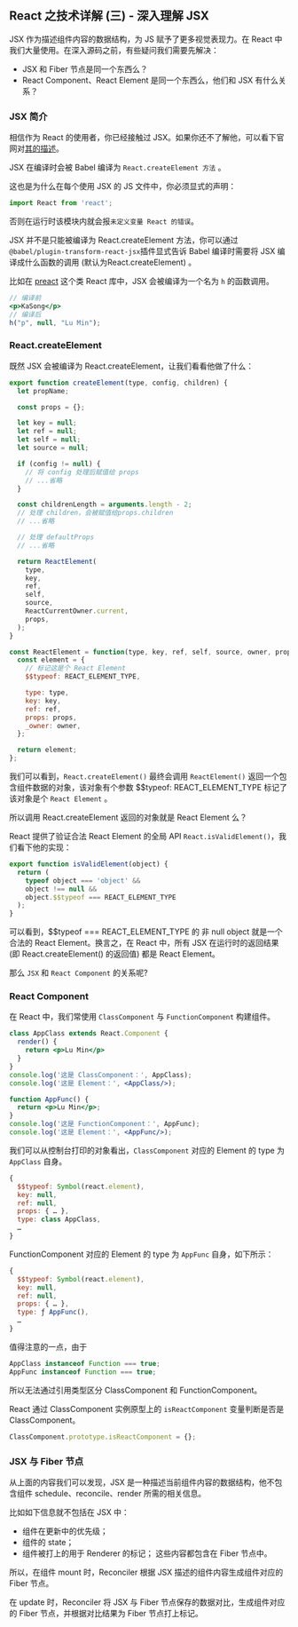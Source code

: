 ## React 之技术详解 (三) - 深入理解 JSX 
JSX 作为描述组件内容的数据结构，为 JS 赋予了更多视觉表现力。在 React 中我们大量使用。在深入源码之前，有些疑问我们需要先解决：

* JSX 和 Fiber 节点是同一个东西么？
* React Component、React Element 是同一个东西么，他们和 JSX 有什么关系？

### JSX 简介

相信作为 React 的使用者，你已经接触过 JSX。如果你还不了解他，可以看下官网对[其的描述](https://react.docschina.org/docs/introducing-jsx.html)。

JSX 在编译时会被 Babel 编译为 `React.createElement 方法` 。

这也是为什么在每个使用 JSX 的 JS 文件中，你必须显式的声明：

``` jsx
import React from 'react';
```

否则在运行时该模块内就会报`未定义变量 React 的错误`。

JSX 并不是只能被编译为 React.createElement 方法，你可以通过`@babel/plugin-transform-react-jsx`插件显式告诉 Babel 编译时需要将 JSX 编译成什么函数的调用 (默认为React.createElement) 。

比如在 [preact](https://github.com/preactjs/preact) 这个类 React 库中，JSX 会被编译为一个名为 `h` 的函数调用。

``` jsx
// 编译前
<p>KaSong</p>
// 编译后
h("p", null, "Lu Min"); 
```

### React.createElement

既然 JSX 会被编译为 React.createElement，让我们看看他做了什么：

``` javascript
export function createElement(type, config, children) {
  let propName;

  const props = {};

  let key = null;
  let ref = null;
  let self = null;
  let source = null;

  if (config != null) {
    // 将 config 处理后赋值给 props
    // ...省略
  }

  const childrenLength = arguments.length - 2;
  // 处理 children，会被赋值给props.children
  // ...省略

  // 处理 defaultProps
  // ...省略

  return ReactElement(
    type,
    key,
    ref,
    self,
    source,
    ReactCurrentOwner.current,
    props,
  );
}

const ReactElement = function(type, key, ref, self, source, owner, props) {
  const element = {
    // 标记这是个 React Element
    $$typeof: REACT_ELEMENT_TYPE,

    type: type,
    key: key,
    ref: ref,
    props: props,
    _owner: owner,
  };

  return element;
};

```

我们可以看到，`React.createElement()` 最终会调用 `ReactElement()` 返回一个包含组件数据的对象，该对象有个参数 $$typeof: REACT_ELEMENT_TYPE 标记了该对象是个 `React Element` 。

所以调用 React.createElement 返回的对象就是 React Element 么？

React 提供了验证合法 React Element 的全局 API `React.isValidElement()`，我们看下他的实现：

``` jsx
export function isValidElement(object) {
  return (
    typeof object === 'object' &&
    object !== null &&
    object.$$typeof === REACT_ELEMENT_TYPE
  );
}
```

可以看到，$$typeof === REACT_ELEMENT_TYPE 的 非 null object 就是一个合法的 React Element。换言之，在 React 中，所有 JSX 在运行时的返回结果 (即 React.createElement() 的返回值) 都是 React Element。

那么 `JSX` 和 `React Component` 的关系呢?

### React Component

在 React 中，我们常使用 `ClassComponent` 与 `FunctionComponent` 构建组件。

``` jsx
class AppClass extends React.Component {
  render() {
    return <p>Lu Min</p>
  }
}
console.log('这是 ClassComponent：', AppClass);
console.log('这是 Element：', <AppClass/>);

function AppFunc() {
  return <p>Lu Min</p>;
}
console.log('这是 FunctionComponent：', AppFunc);
console.log('这是 Element：', <AppFunc/>);
```

我们可以从控制台打印的对象看出，`ClassComponent` 对应的 Element 的 type 为 `AppClass` 自身。

``` jsx
{ 
  $$typeof: Symbol(react.element), 
  key: null, 
  ref: null, 
  props: { … }, 
  type: class AppClass, 
  … 
}
```

FunctionComponent 对应的 Element 的 type 为 `AppFunc` 自身，如下所示：

``` jsx
{ 
  $$typeof: Symbol(react.element), 
  key: null, 
  ref: null, 
  props: { … }, 
  type: ƒ AppFunc(), 
  … 
}
```

值得注意的一点，由于

``` javascript
AppClass instanceof Function === true;
AppFunc instanceof Function === true;
```

所以无法通过引用类型区分 ClassComponent 和 FunctionComponent。

React 通过 ClassComponent 实例原型上的 `isReactComponent` 变量判断是否是 ClassComponent。

``` javascript
ClassComponent.prototype.isReactComponent = {};
```

### JSX 与 Fiber 节点

从上面的内容我们可以发现，JSX 是一种描述当前组件内容的数据结构，他不包含组件 schedule、reconcile、render 所需的相关信息。

比如如下信息就不包括在 JSX 中：

* 组件在更新中的优先级；
* 组件的 state；
* 组件被打上的用于 Renderer 的标记；
这些内容都包含在 Fiber 节点中。

所以，在组件 mount 时，Reconciler 根据 JSX 描述的组件内容生成组件对应的 Fiber 节点。

在 update 时，Reconciler 将 JSX 与 Fiber 节点保存的数据对比，生成组件对应的 Fiber 节点，并根据对比结果为 Fiber 节点打上标记。
